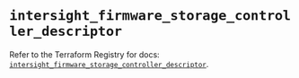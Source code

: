 # `intersight_firmware_storage_controller_descriptor`

Refer to the Terraform Registry for docs: [`intersight_firmware_storage_controller_descriptor`](https://registry.terraform.io/providers/ciscodevnet/intersight/1.0.71/docs/resources/firmware_storage_controller_descriptor).
